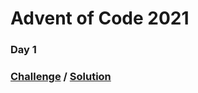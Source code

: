 # Advent of Code 2021

### Day 1
### [Challenge](https://adventofcode.com/2021/day/1) / [Solution](./day-1)
